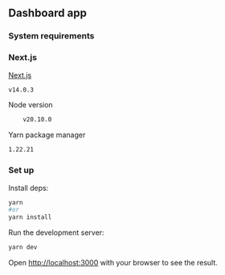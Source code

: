 ## Dashboard app

### System requirements

### Next.js

[Next.js](https://nextjs.org/)

```bash
v14.0.3
```

Node version

```bash
    v20.10.0
```

Yarn package manager

```bash
1.22.21
```

### Set up

Install deps:

```bash
yarn
#or
yarn install
```

Run the development server:

```bash
yarn dev

```

Open [http://localhost:3000](http://localhost:3000/login) with your browser to see the
result.
